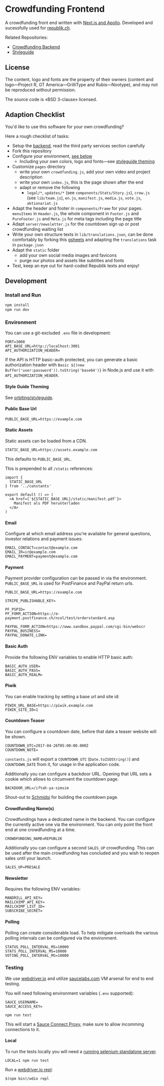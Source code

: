 # Crowdfunding Frontend

A crowdfunding front end written with [Next.js and Apollo](https://github.com/zeit/next.js/tree/master/examples/with-apollo). Developed and sucessfully used for [republik.ch](https://www.republik.ch/crowdfunding).

Related Repositories:

- [Crowdfunding Backend](https://github.com/orbiting/crowdfunding-backend)
- [Styleguide](https://github.com/orbiting/styleguide)

## License

The content, logo and fonts are the property of their owners (content and logo—Project R, GT America—GrilliType and Rubis—Nootype), and may not be reproduced without permission.

The source code is «BSD 3-clause» licensed.

## Adaption Checklist

You'd like to use this software for your own crowdfunding?

Here a rough checklist of tasks:

- Setup the [backend](https://github.com/orbiting/crowdfunding-backend), read the third party services section carefully
- Fork this repository
- Configure your environment, [see below](#environment)
    + Including your own colors, logo and fonts—see [styleguide theming](https://github.com/orbiting/styleguide#theming)
- Customize `pages` directory
    + write your own `crowdfunding.js`, add your own video and project description
    + write your own `index.js`, this is the page shown after the end
    + adapt or remove the following
        - `legal/*`, `updates/*` (see `components/Stats/Story.js`), `crew.js` (see `lib/team.js`), `en.js`, `manifest.js`, `media.js`, `vote.js`, `aktionariat.js`
- Adapt the header and footer in `components/Frame` for your pages. `menuItems` in `Header.js`, the whole component in `Footer.js` and `PureFooter.js` and `Meta.js` for meta tags including the page title
- Adapt `server/newsletter.js` for the countdown sign up or post crowdfunding waiting list
- Write your own structure texts in `lib/translations.json`, can be done comfortably by forking this [gsheets](https://docs.google.com/spreadsheets/d/1OHoiENwJH-tqf9yXfXHOevAn17daO_CvB21Rym-oiqk) and adapting the `translations` task in `package.json`
- Adapt the `static` folder
    + add your own social media images and favicons
    + purge our photos and assets like subtitles and fonts
- Test, keep an eye out for hard-coded Republik texts and enjoy!

## Development

### Install and Run

```bash
npm install
npm run dev
```

### Environment

You can use a git-excluded `.env` file in development:

```
PORT=3000
API_BASE_URL=http://localhost:3001
API_AUTHORIZATION_HEADER=
```

If the API is HTTP basic-auth protected, you can generate a basic authorization header with ``Basic ${(new Buffer('user:password')).toString('base64')}`` in Node.js and use it with `API_AUTHORIZATION_HEADER`.

#### Style Guide Theming

See [orbiting/styleguide](https://github.com/orbiting/styleguide#theming).

#### Public Base Url

```
PUBLIC_BASE_URL=https://example.com
```

#### Static Assets

Static assets can be loaded from a CDN.

```
STATIC_BASE_URL=https://assets.example.com
```

This defaults to `PUBLIC_BASE_URL`.

This is prepended to all `/static` references:

```
import {
  STATIC_BASE_URL
} from '../constants'

export default () => (
  <A href={`${STATIC_BASE_URL}/static/manifest.pdf`}>
    Manifest als PDF herunterladen
  </A>
)
```

#### Email

Configure at which email address you're available for general questions, investor relations and payment issues:

```
EMAIL_CONTACT=contact@example.com
EMAIL_IR=ir@example.com
EMAIL_PAYMENT=payment@example.com
```

#### Payment

Payment provider configuration can be passed in via the environment. `PUBLIC_BASE_URL` is used for PostFinance and PayPal return urls.

```
PUBLIC_BASE_URL=https://example.com

STRIPE_PUBLISHABLE_KEY=

PF_PSPID=
PF_FORM_ACTION=https://e-payment.postfinance.ch/ncol/test/orderstandard.asp

PAYPAL_FORM_ACTION=https://www.sandbox.paypal.com/cgi-bin/webscr
PAYPAL_BUSINESS=
PAYPAL_DONATE_LINK=
```

#### Basic Auth

Provide the following ENV variables to enable HTTP basic auth:

```
BASIC_AUTH_USER=
BASIC_AUTH_PASS=
BASIC_AUTH_REALM=
```

#### Piwik

You can enable tracking by setting a base url and site id:

```
PIWIK_URL_BASE=https://piwik.example.com
PIWIK_SITE_ID=1
```

#### Countdown Teaser

You can configure a countdown date, before that date a teaser website will be shown.

```
COUNTDOWN_UTC=2017-04-26T05:00:00.000Z
COUNTDOWN_NOTE=
```

`constants.js` will export a `COUNTDOWN_UTC` (`Date.toISOString()`) and `COUNTDOWN_DATE` from it, for usage in the application code.

Additionally you can configure a backdoor URL. Opening that URL sets a cookie which allows to circumvent the countdown page.

```
BACKDOOR_URL=/iftah-ya-simsim
```

Shout-out to [Schmidsi](https://github.com/schmidsi) for building the countdown page.

#### Crowdfunding Name(s)

Crowdfundings have a dedicated name in the backend. You can configure the currently active one via the environment. You can only point the front end at one crowdfunding at a time.

```
CROWDFUNDING_NAME=REPUBLIK
```

Additionally you can configure a second `SALES_UP` crowdfunding. This can be used after the main crowdfunding has concluded and you wish to reopen sales until your launch.

```
SALES_UP=PRESALE
```

#### Newsletter

Requires the following ENV variables:

```
MANDRILL_API_KEY=
MAILCHIMP_API_KEY=
MAILCHIMP_LIST_ID=
SUBSCRIBE_SECRET=
```

#### Polling

Polling can create considerable load. To help mitigate overloads the various polling intervals can be configured via the environment.

```
STATUS_POLL_INTERVAL_MS=10000
STATS_POLL_INTERVAL_MS=10000
VOTING_POLL_INTERVAL_MS=10000
```

### Testing

We use [webdriver.io](http://webdriver.io/) and utilize [saucelabs.com](https://saucelabs.com/) VM arsenal for end to end testing.

You will need following environment variables (`.env` supported):

```
SAUCE_USERNAME=
SAUCE_ACCESS_KEY=
```

```
npm run test
```

This will start a [Sauce Connect Proxy](https://wiki.saucelabs.com/display/DOCS/Sauce+Connect+Proxy+FAQS), make sure to allow incomming connections to it.

#### Local

To run the tests locally you will need a [running selenium standalone server](http://webdriver.io/guide.html).

```
LOCAL=1 npm run test
```

Run a [webdriver.io repl](http://webdriver.io/guide/usage/repl.html):

```
$(npm bin)/wdio repl 
```
